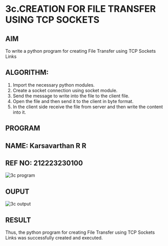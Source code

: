 # 3c.CREATION FOR FILE TRANSFER USING TCP SOCKETS
## AIM
To write a python program for creating File Transfer using TCP Sockets Links
## ALGORITHM:
1. Import the necessary python modules.
2. Create a socket connection using socket module.
3. Send the message to write into the file to the client file.
4. Open the file and then send it to the client in byte format.
5. In the client side receive the file from server and then write the content into it.
## PROGRAM
## NAME: Karsavarthan R R
## REF NO: 212223230100
![3c program](https://github.com/user-attachments/assets/522e46d1-e86f-46a5-ab09-984df4ef8e61)

## OUPUT
![3c output](https://github.com/user-attachments/assets/5b86b8d2-1ed9-4806-991a-00d779a24cd4)

## RESULT
Thus, the python program for creating File Transfer using TCP Sockets Links was 
successfully created and executed.
